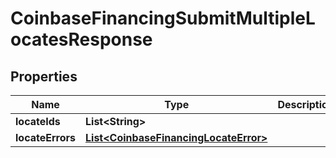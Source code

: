 
# CoinbaseFinancingSubmitMultipleLocatesResponse

## Properties
Name | Type | Description | Notes
------------ | ------------- | ------------- | -------------
**locateIds** | **List&lt;String&gt;** |  |  [optional]
**locateErrors** | [**List&lt;CoinbaseFinancingLocateError&gt;**](CoinbaseFinancingLocateError.md) |  |  [optional]



